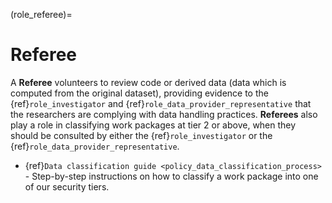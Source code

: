 (role_referee)=
# Referee

A **Referee** volunteers to review code or derived data (data which is computed from the original dataset), providing evidence to the {ref}`role_investigator` and {ref}`role_data_provider_representative` that the researchers are complying with data handling practices.
**Referees** also play a role in classifying work packages at tier 2 or above, when they should be consulted by either the {ref}`role_investigator` or the {ref}`role_data_provider_representative`.

- {ref}`Data classification guide <policy_data_classification_process>` - Step-by-step instructions on how to classify a work package into one of our security tiers.